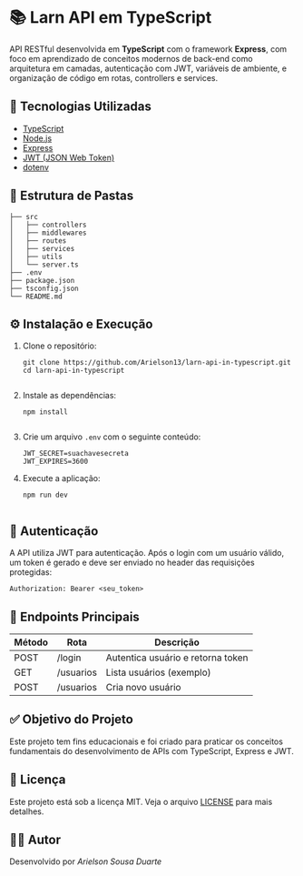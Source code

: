 # 📚 Larn API em TypeScript

API RESTful desenvolvida em **TypeScript** com o framework **Express**, com foco em aprendizado de conceitos modernos de back-end como arquitetura em camadas, autenticação com JWT, variáveis de ambiente, e organização de código em rotas, controllers e services.


## 🚀 Tecnologias Utilizadas

- [TypeScript](https://www.typescriptlang.org/)
- [Node.js](https://nodejs.org/)
- [Express](https://expressjs.com/)
- [JWT (JSON Web Token)](https://jwt.io/)
- [dotenv](https://www.npmjs.com/package/dotenv)


## 🧱 Estrutura de Pastas
    
    ├── src
    │   ├── controllers
    │   ├── middlewares
    │   ├── routes
    │   ├── services
    │   ├── utils
    │   └── server.ts
    ├── .env
    ├── package.json
    ├── tsconfig.json
    └── README.md


## ⚙️ Instalação e Execução
1. Clone o repositório:
    ```
    git clone https://github.com/Arielson13/larn-api-in-typescript.git
    cd larn-api-in-typescript


2. Instale as dependências:
    ```
    npm install


3. Crie um arquivo `.env` com o seguinte conteúdo:
    ```
    JWT_SECRET=suachavesecreta
    JWT_EXPIRES=3600

4. Execute a aplicação:
    ```
    npm run dev


## 🔐 Autenticação
A API utiliza JWT para autenticação. Após o login com um usuário válido, um token é gerado e deve ser enviado no header das requisições protegidas:

    Authorization: Bearer <seu_token>


## 📌 Endpoints Principais
|Método |	Rota  |	Descrição|
|-------|---------|----------|
|POST	|/login	  |Autentica usuário e retorna token|
|GET	|/usuarios|	Lista usuários (exemplo)|
|POST	|/usuarios|	Cria novo usuário|


## ✅ Objetivo do Projeto
Este projeto tem fins educacionais e foi criado para praticar os conceitos fundamentais do desenvolvimento de APIs com TypeScript, Express e JWT.

## 📄 Licença
Este projeto está sob a licença MIT. Veja o arquivo [LICENSE](https://github.com/Arielson13/larn-api-in-typescript/blob/main/LICENSE) para mais detalhes.

## 👨‍💻 Autor
Desenvolvido por *Arielson Sousa Duarte*

